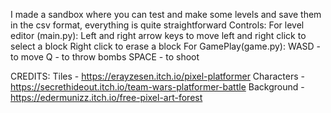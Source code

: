 I made a sandbox where you can test and make some levels and save them in the csv format, everything is quite straightforward
Controls:
For level editor (main.py):
  Left and right arrow keys to move left and right
  click to select a block
  Right click to erase a block
For GamePlay(game.py):
  WASD - to move
  Q - to throw bombs
  SPACE - to shoot

CREDITS:
  Tiles - https://erayzesen.itch.io/pixel-platformer
  Characters - https://secrethideout.itch.io/team-wars-platformer-battle
  Background - https://edermunizz.itch.io/free-pixel-art-forest
